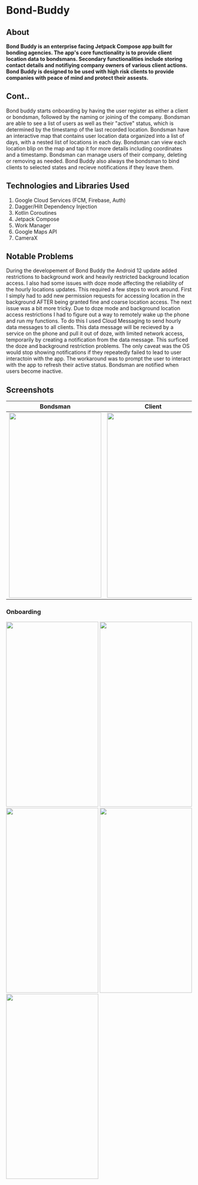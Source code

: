 # Bond-Buddy

## About
**Bond Buddy is an enterprise facing Jetpack Compose app built for bonding agencies. The app's core functionality is to provide client location data to bondsmans.
Secondary functionalities include storing contact details and notifiying company owners of various client actions.
Bond Buddy is designed to be used with high risk clients to provide companies with peace of mind and protect their assests.**

## Cont..
  Bond buddy starts onboarding by having the user register as either a client or bondsman, followed by the naming or joining of the company.
Bondsman are able to see a list of users as well as their "active" status, which is determined by the timestamp of the last recorded location.
Bondsman have an interactive map that contains user location data organized into a list of days, with a nested list of locations in each day. Bondsman can view each location blip on the map and tap it for more details including coordinates and a timestamp. Bondsman can manage users of their company, deleting or removing as needed. Bond Buddy also always the bondsman to bind clients to selected states and recieve notifications if they leave them.

## Technologies and Libraries Used
1. Google Cloud Services (FCM, Firebase, Auth)
2. Dagger/Hilt Dependency Injection
3. Kotlin Coroutines
4. Jetpack Compose
5. Work Manager
6. Google Maps API
7. CameraX

##	Notable Problems
  During the developement of Bond Buddy the Android 12 update added restrictions to background work and heavily restricted background location access. I also had some issues with doze mode affecting the reliability of the hourly locations updates. This required a few steps to work around. First I simply had to add new permission requests for accessing location in the background AFTER being granted fine and coarse location access. The next issue was a bit more tricky. Due to doze mode and background location access restrictions I had to figure out a way to remotely wake up the phone and run my functions. To do this I used Cloud Messaging to send hourly data messages to all clients. This data message will be recieved by a service on the phone and pull it out of doze, with limited network access, temporarily by creating a notification from the data message. This surficed the doze and background restriction problems. The only caveat was the OS would stop showing notifications if they repeatedly failed to lead to user interactoin with the app. The workaround was to prompt the user to interact with the app to refresh their active status. Bondsman are notified when users become inactive.

## Screenshots
| Bondsman | Client | Map |
|:---------------------------------:|:---------------------------------:|:---------------------------------:|
| <img src="https://user-images.githubusercontent.com/49169067/166229208-14059ddb-1c3b-4257-824a-c76b3332f9b8.jpg" height="500" width ="250"> | <img src="https://user-images.githubusercontent.com/49169067/166229346-c3fd4b42-9f9a-4725-960c-8929fa874ef6.jpg" height="500" width ="250"> | <img src="https://user-images.githubusercontent.com/49169067/166231503-9346013e-7be3-4d8b-93ed-270dd874a50b.jpg" height="500" width ="250"> |

### Onboarding
<img src="https://user-images.githubusercontent.com/49169067/166229172-101d0265-867d-428d-a080-f8e03530692e.jpg" height="500" width ="250"> 
<img src="https://user-images.githubusercontent.com/49169067/166232272-5f031169-f18d-4e76-aed8-e3ce1c39175d.jpg" height="500" width ="250"> 
<img src="https://user-images.githubusercontent.com/49169067/166231977-c186ff9d-2591-4819-b828-9a93c88ddf48.jpg" height="500" width ="250">
<img src="https://user-images.githubusercontent.com/49169067/166232358-8a0a7c41-5164-45da-ae6f-91db1e580f1c.jpg" height="500" width ="250">
<img src="https://user-images.githubusercontent.com/49169067/166232426-fb1e3138-a342-4ea9-bd7e-b2f941962b24.jpg" height="500" width ="250">
